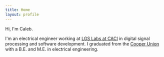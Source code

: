 ```yaml
---
title: Home
layout: profile
---
```


Hi, I'm Caleb.

I'm an electrical engineer working at [LGS Labs at CACI](https://caci.com) in digital signal processing and software development. I graduated from the [Cooper Union](http://cooper.edu) with a B.E. and M.E. in electrical engineering.
